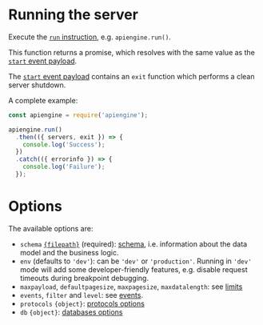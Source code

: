 # Running the server

Execute the [`run` instruction](usage.md), e.g. `apiengine.run()`.

This function returns a promise, which resolves with the same value as the
[`start` event payload](events.md#start-information).

The [`start` event payload](events.md#start-information) contains an `exit`
function which performs a clean server shutdown.

A complete example:

<!-- eslint-disable no-unused-vars, no-undef, strict, no-console,
no-restricted-globals, unicorn/catch-error-name, promise/always-return,
promise/prefer-await-to-then -->
```javascript
const apiengine = require('apiengine');

apiengine.run()
  .then(({ servers, exit }) => {
    console.log('Success');
  })
  .catch(({ errorinfo }) => {
    console.log('Failure');
  });
```

# Options

The available options are:
  - `schema` [`{filepath}`](configuration.md#filepaths-options) (required):
    [schema](schema.md), i.e. information about the data model and
    the business logic.
  - `env` (defaults to `'dev'`): can be `'dev'` or `'production'`.
    Running in `'dev'` mode will add some developer-friendly features, e.g.
    disable request timeouts during breakpoint debugging.
  - `maxpayload`, `defaultpagesize`, `maxpagesize`, `maxdatalength`:
    see [limits](limits.md#options)
  - `events`, `filter` and `level`: see [events](events.md).
  - `protocols` `{object}`: [protocols options](protocols.md)
  - `db` `{object}`: [databases options](databases.md)

